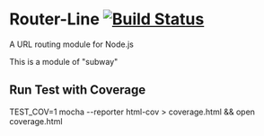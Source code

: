 Router-Line [![Build Status](https://secure.travis-ci.org/KOBA789/router-line.png?branch=master)](http://travis-ci.org/KOBA789/router-line)
=============================
A URL routing module for Node.js

This is a module of "subway"

Run Test with Coverage
--------------------------
TEST_COV=1 mocha --reporter html-cov > coverage.html && open coverage.html